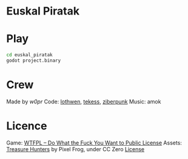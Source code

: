 # Euskal Piratak

# Play
```bash
cd euskal_piratak
godot project.binary
```

# Crew
Made by *w0pr*
Code: [lothwen](https://github.com/lothwen), [tekess](https://github.com/smeruelo), [ziberpunk](https://github.com/abeaumont)
Music: amok

# Licence
Game: [WTFPL – Do What the Fuck You Want to Public License](http://www.wtfpl.net/)
Assets: [Treasure Hunters](https://pixelfrog-assets.itch.io/treasure-hunters) by Pixel Frog, under CC Zero [License](http://creativecommons.org/publicdomain/zero/1.0/)
